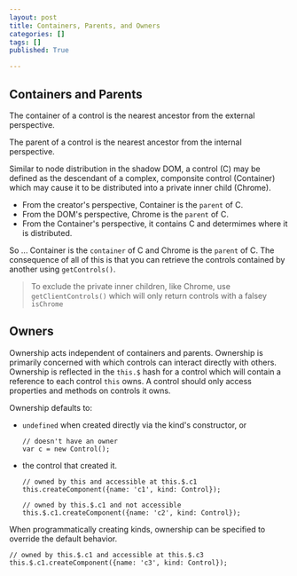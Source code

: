 ```yaml
---
layout: post
title: Containers, Parents, and Owners
categories: []
tags: []
published: True

---
```


## Containers and Parents

The container of a control is the nearest ancestor from the external perspective.

The parent of a control is the nearest ancestor from the internal perspective.

Similar to node distribution in the shadow DOM, a control (C) may be defined as the descendant of a
complex, componsite control (Container) which may cause it to be distributed into a private inner
child (Chrome).

* From the creator's perspective, Container is the `parent` of C.
* From the DOM's perspective, Chrome is the `parent` of C.
* From the Container's perspective, it contains C and determimes where it is distributed.

So ... Container is the `container` of C and Chrome is the `parent` of C. The consequence of all of
this is that you can retrieve the controls contained by another using `getControls()`.

> To exclude the private inner children, like Chrome, use `getClientControls()` which will only
> return controls with a falsey `isChrome`

## Owners

Ownership acts independent of containers and parents. Ownership is primarily concerned with which
controls can interact directly with others. Ownership is reflected in the `this.$` hash for a
control which will contain a reference to each control `this` owns. A control should only access
properties and methods on controls it owns.

Ownership defaults to:

* `undefined` when created directly via the kind's constructor, or

  ```
  // doesn't have an owner
  var c = new Control();
  ```

* the control that created it.

  ```
  // owned by this and accessible at this.$.c1
  this.createComponent({name: 'c1', kind: Control});

  // owned by this.$.c1 and not accessible
  this.$.c1.createComponent({name: 'c2', kind: Control});
  ```

When programmatically creating kinds, ownership can be specified to override the default behavior.

```
// owned by this.$.c1 and accessible at this.$.c3
this.$.c1.createComponent({name: 'c3', kind: Control});
```

